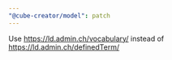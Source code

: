 ```yaml
---
"@cube-creator/model": patch
---
```


Use https://ld.admin.ch/vocabulary/ instead of https://ld.admin.ch/definedTerm/
